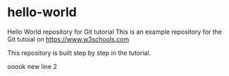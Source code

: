 # hello-world
Hello World repository for Git tutorial
This is an example repository for the Git tutoial on https://www.w3schools.com

This repository is built step by step in the tutorial.

ooook
new line 2

